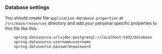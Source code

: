 ### Database settings
You should create file `application-database.properties` at `/src/main/resources` directory and add your personal specific properties to this file like this:
```sh
    spring.datasource.url=jdbc:postgresql://localhost:5432/database
    spring.datasource.username=username
    spring.datasource.password=password
```
